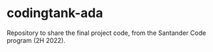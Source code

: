 # codingtank-ada
Repository to share the final project code, from the Santander Code program (2H 2022).
